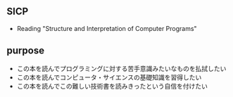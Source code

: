 ## SICP

- Reading "Structure and Interpretation of Computer Programs"


## purpose
- この本を読んでプログラミングに対する苦手意識みたいなものを払拭したい
- この本を読んでコンピュータ・サイエンスの基礎知識を習得したい
- この本を読んでこの難しい技術書を読みきったという自信を付けたい
